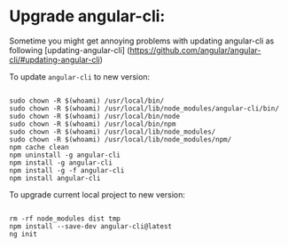 # Upgrade angular-cli:

Sometime you might get annoying problems with updating angular-cli as following [updating-angular-cli] (https://github.com/angular/angular-cli/#updating-angular-cli)

To update `angular-cli` to new version:

```

sudo chown -R $(whoami) /usr/local/bin/
sudo chown -R $(whoami) /usr/local/lib/node_modules/angular-cli/bin/
sudo chown -R $(whoami) /usr/local/bin/node
sudo chown -R $(whoami) /usr/local/bin/npm
sudo chown -R $(whoami) /usr/local/lib/node_modules/
sudo chown -R $(whoami) /usr/local/lib/node_modules/npm/
npm cache clean
npm uninstall -g angular-cli
npm install -g angular-cli
npm install -g -f angular-cli
npm install angular-cli

```

To upgrade current local project to new version:

```

rm -rf node_modules dist tmp
npm install --save-dev angular-cli@latest
ng init

```
